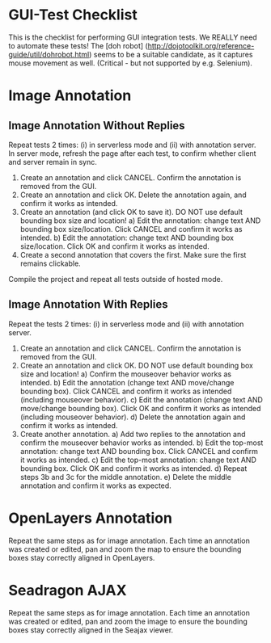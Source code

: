 # GUI-Test Checklist

This is the checklist for performing GUI integration tests. We REALLY need to automate these tests!
The [doh robot] (http://dojotoolkit.org/reference-guide/util/dohrobot.html) seems to be a suitable
candidate, as it captures mouse movement as well. (Critical - but not supported by e.g. Selenium).

# Image Annotation

## Image Annotation Without Replies

Repeat tests 2 times: (i) in serverless mode and (ii) with annotation server. In server mode,
refresh the page after each test, to confirm whether client and server remain in sync. 

1. Create an annotation and click CANCEL. Confirm the annotation is removed from the GUI.
2. Create an annotation and click OK. Delete the annotation again, and confirm it works as intended.
3. Create an annotation (and click OK to save it). DO NOT use default bounding box size and location!
   a) Edit the annotation: change text AND bounding box size/location. Click CANCEL and confirm it 
      works as intended.
   b) Edit the annotation: change text AND bounding box size/location. Click OK and confirm it
      works as intended.
4. Create a second annotation that covers the first. Make sure the first remains clickable. 
   
Compile the project and repeat all tests outside of hosted mode.

## Image Annotation With Replies

Repeat the tests 2 times: (i) in serverless mode and (ii) with annotation server.

1. Create an annotation and click CANCEL. Confirm the annotation is removed from the GUI.
2. Create an annotation and click OK. DO NOT use default bounding box size and location!
   a) Confirm the mouseover behavior works as intended.
   b) Edit the annotation (change text AND move/change bounding box). Click CANCEL and confirm 
      it works as intended (including mouseover behavior).
   c) Edit the annotation (change text AND move/change bounding box). Click OK and confirm 
      it works as intended (including mouseover behavior).
   d) Delete the annotation again and confirm it works as intended.
3. Create another annotation.
   a) Add two replies to the annotation and confirm the mouseover behavior works as intended.
   b) Edit the top-most annotation: change text AND bounding box. Click CANCEL and confirm it works as
      intended.
   c) Edit the top-most annotation: change text AND bounding box. Click OK and confirm it works as
      intended.
   d) Repeat steps 3b and 3c for the middle annotation.
   e) Delete the middle annotation and confirm it works as expected. 

# OpenLayers Annotation

Repeat the same steps as for image annotation. Each time an annotation was created or
edited, pan and zoom the map to ensure the bounding boxes stay correctly aligned in OpenLayers. 

# Seadragon AJAX 

Repeat the same steps as for image annotation. Each time an annotation was created or
edited, pan and zoom the image to ensure the bounding boxes stay correctly aligned in the Seajax viewer. 

